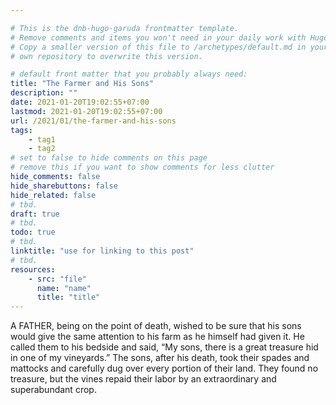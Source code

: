 ```yaml
---

# This is the dnb-hugo-garuda frontmatter template. 
# Remove comments and items you won't need in your daily work with Hugo.
# Copy a smaller version of this file to /archetypes/default.md in your
# own repository to overwrite this version.

# default front matter that you probably always need:
title: "The Farmer and His Sons"
description: ""
date: 2021-01-20T19:02:55+07:00
lastmod: 2021-01-20T19:02:55+07:00
url: /2021/01/the-farmer-and-his-sons
tags:
    - tag1
    - tag2
# set to false to hide comments on this page
# remove this if you want to show comments for less clutter
hide_comments: false
hide_sharebuttons: false
hide_related: false
# tbd.
draft: true
# tbd.
todo: true
# tbd.
linktitle: "use for linking to this post"
# tbd.
resources:
    - src: "file"
      name: "name"
      title: "title"
---
```

A FATHER, being on the point of death, wished to be sure that his sons would give the same attention to his farm as he himself had given it. He called them to his bedside and said, “My sons, there is a great treasure hid in one of my vineyards.” The sons, after his death, took their spades and mattocks and carefully dug over every portion of their land. They found no treasure, but the vines repaid their labor by an extraordinary and superabundant crop.

